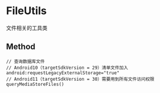 # FileUtils

文件相关的工具类

## Method

```
// 查询数据库文件
// Android10（targetSdkVersion = 29）清单文件加入 android:requestLegacyExternalStorage="true"
// Android11（targetSdkVersion = 30）需要用到所有文件访问权限
queryMediaStoreFiles()
```
